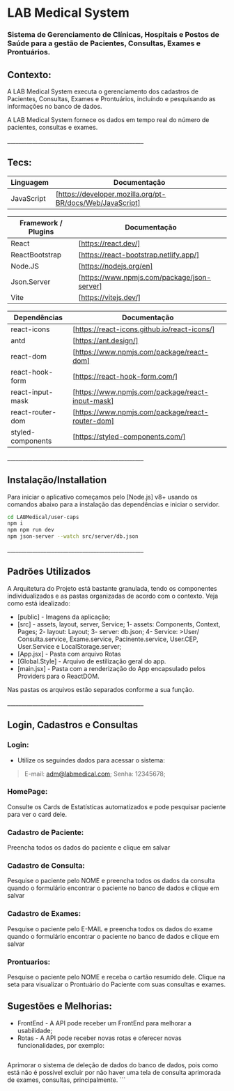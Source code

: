 <h1>LAB Medical System</h1>
<h3>Sistema de Gerenciamento de Clínicas, Hospitais e Postos de Saúde para a gestão de Pacientes, Consultas, Exames e Prontuários.</h3>

<h2>Contexto:</h2>

<p>A LAB Medical System executa o gerenciamento dos cadastros de Pacientes, Consultas, Exames e Prontuários, incluíndo e pesquisando as informações no banco de dados. </p>
<p>A LAB Medical System fornece os dados em tempo real do número de pacientes, consultas e exames.</p>
<p>_________________________________________________</p>
<!-- <p>The Medical System Lab manages the records of doctors, nurses and patients by inserting, searching and changing the database. </p>
<p>The Medical System API provides physicians' attendance record and patient status update when attended.</p>
<p>_________________________________________________</p> -->


<h2>Tecs:</h2>

| Linguagem | Documentação |
| ------ | ------ |
| JavaScript | [https://developer.mozilla.org/pt-BR/docs/Web/JavaScript] |


| Framework / Plugins | Documentação |
| ------ | ------ |
| React | [https://react.dev/] |
| ReactBootstrap | [https://react-bootstrap.netlify.app/] |
| Node.JS | [https://nodejs.org/en] |
| Json.Server | [https://www.npmjs.com/package/json-server] |
| Vite | [https://vitejs.dev/] |


| Dependências | Documentação |
| ------ | ------ |
| react-icons | [https://react-icons.github.io/react-icons/] |
| antd | [https://ant.design/] |
| react-dom | [https://www.npmjs.com/package/react-dom] |
| react-hook-form | [https://react-hook-form.com/] |
| react-input-mask | [https://www.npmjs.com/package/react-input-mask] |
| react-router-dom | [https://www.npmjs.com/package/react-router-dom] |
| styled-components | [https://styled-components.com/] |
<p>_________________________________________________</p>




<h2>Instalação/Installation </h2>

Para iniciar o aplicativo começamos pelo [Node.js] v8+ usando os comandos abaixo para a instalação das dependências e iniciar o servidor.


```sh
cd LABMedical/user-caps
npm i
npm npm run dev
npm json-server --watch src/server/db.json
```


<p>_________________________________________________</p>

<h2>Padrões Utilizados</h2>

A Arquitetura do Projeto está bastante granulada, tendo os componentes individualizados e as pastas organizadas de acordo com o contexto. Veja como está idealizado:

- [public] - Imagens da aplicação;
- [src] - assets, layout, server, Service;
     1- assets: Components, Context, Pages;
     2- layout: Layout;
     3- server: db.json;
     4- Service: 
          >User/ 
          Consulta.service, 
          Exame.service, 
          Pacinente.service, 
          User.CEP, 
          User.Service e 
          LocalStorage.server;
- [App.jsx] - Pasta com arquivo Rotas
- [Global.Style] - Arquivo de estilização geral do app.
- [main.jsx] - Pasta com a renderização do App encapsulado pelos Providers para o ReactDOM.

Nas pastas os arquivos estão separados conforme a sua função. 


<p>_________________________________________________</p>

<h2>Login, Cadastros e Consultas</h2>

<h3>Login:</h3>

- Utilize os seguindes dados para acessar o sistema:
>E-mail: adm@labmedical.com;
>Senha: 12345678;

<h3>HomePage:</h3>
<p>Consulte os Cards de Estatísticas automatizados e pode pesquisar paciente para ver o card dele.</p>

<h3>Cadastro de Paciente:</h3>
<p>Preencha todos os dados do paciente e clique em salvar</p>


<h3>Cadastro de Consulta:</h3>
<p>Pesquise o paciente pelo NOME e preencha todos os dados da consulta quando o formulário encontrar o paciente no banco de dados e clique em salvar</p>

<h3>Cadastro de Exames:</h3>
<p>Pesquise o paciente pelo E-MAIL e preencha todos os dados do exame quando o formulário encontrar o paciente no banco de dados e clique em salvar</p>

<h3>Prontuarios:</h3>
<p>Pesquise o paciente pelo NOME e receba o cartão resumido dele. Clique na seta para visualizar o Prontuário do Paciente com suas consultas e exames.</p>

<h2>Sugestões e Melhorias:</h2>

- FrontEnd - A API pode receber um FrontEnd para melhorar a usabilidade;
- Rotas - A API pode receber novas rotas e oferecer novas funcionalidades, por exemplo:
     ```sh
Aprimorar o sistema de deleção de dados do banco de dados, pois como está não é possível excluir por não haver uma tela de consulta aprimorada de exames, consultas, principalmente.
     ```
   